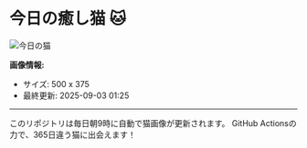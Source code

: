# 今日の癒し猫 🐱

![今日の猫](https://cdn2.thecatapi.com/images/d1f.jpg)

**画像情報:**
- サイズ: 500 x 375
- 最終更新: 2025-09-03 01:25

---

このリポジトリは毎日朝9時に自動で猫画像が更新されます。
GitHub Actionsの力で、365日違う猫に出会えます！
